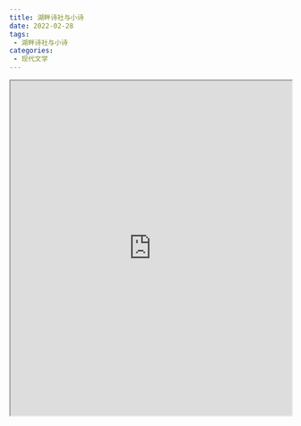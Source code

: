 ```yaml
---
title: 湖畔诗社与小诗
date: 2022-02-28
tags:
 - 湖畔诗社与小诗
categories:
 - 现代文学
---
```




<iframe src="https://study-doc.yourtools.icu/pdf/web/viewer.html?file=https://vkceyugu.cdn.bspapp.com/VKCEYUGU-e9075d72-0451-48df-afe1-d46932ae4554/c5a8bd7e-1c3d-476d-90a0-cb9d98e713ad.pdf" width="100%" height="600px"></iframe>
